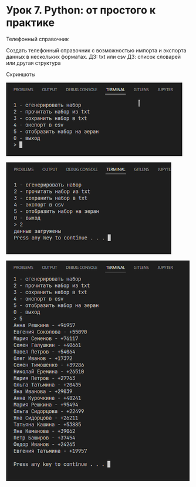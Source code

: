 # Урок 7. Python: от простого к практике

Телефонный справочник

Создать телефонный справочник с возможностью импорта и экспорта данных в нескольких форматах.
ДЗ: txt или csv
ДЗ: список словарей или другая структура

Скриншоты 

!["Скриншот 1"](/ScreenShots/task_007_03.png 'Screen 1')

!["Скриншот 2"](/ScreenShots/task_007_02.png 'Screen 2')

!["Скриншот 3"](/ScreenShots/task_007_01.png 'Screen 3')
